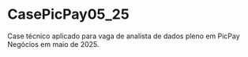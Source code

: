 # CasePicPay05_25
Case técnico aplicado para vaga de analista de dados pleno em PicPay Negócios em maio de 2025.
